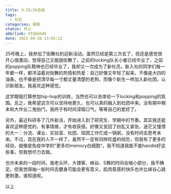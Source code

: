 ```yaml
---
title: 9-25/26总结
tags:
  - 日记
categories: 随笔
status: 开心
abbrlink: dfdbbbd6
date: 2022-09-26 13:05:22
---
```


25号晚上，我参加了街舞社的迎新活动。虽然已经是第三次去了，但还是感觉很开心很激动，觉得自己又能跳街舞了。之前的locking队长小崔已经毕业了，之前的popping队鞋神也已经毕业了，我却又一次成为了新社员。新入社的同学们每一年都一样，都洋溢着对街舞的热情和热爱：自己好像又年轻了起来，不像是大四的油条，也不像是把清华每一寸都丈量清楚的老狗，而像个新生一样加入新社团，认识新朋友。我喜欢这种感觉。

<!-- more -->

这学期我打算参加hip-hop的训练，当然也可以去体验一下locking和popping的氛围。总之，我希望这次可以坚持地更久，也可以真的融入到社团中来。没有期中期末和大作业二鬼拍门，我终于有时间深吸口气，等等自己的爱好了。

另外，最近科研多了几件新活，开始进入到了研究生、学期中的节奏。其实我还挺喜欢这种感觉的，有事情做，才有收获感。好像又变回了纷乱又紧张，迷茫又憧憬的大一：分流、课业、实验室、社团、班团工作忙成一锅粥，没有时间去思考未来。不过，现在我的人不一样了，虽然不一定有同样旺盛的经历，但我有了更多的经验，就像是免疫中学的”更多的memory白细胞“。我不知道我能不能handle好这些事，但我想尽力去做。

也许未来的一段时间，我老头环、大镖客、峡谷、S赛的时间会缩小部分，我不确定。但我觉得抽一些时间去健身可能会更有意义，肌肉泵感的快乐也许比峡谷心跳更刺激，谁知道呢。

以上

